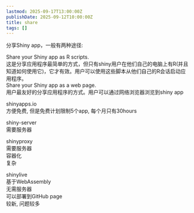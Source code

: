 ```yaml
---
lastmod: 2025-09-17T13:00:00Z
publishDate: 2025-09-12T10:00:00Z
title: share
tags: []
---
```


分享Shiny app，一般有两种途径:

Share your Shiny app as R scripts.  
这是分享应用程序最简单的方式，但只有shiny用户在他们自己的电脑上有R(并且知道如何使用它)，它才有效。用户可以使用这些脚本从他们自己的R会话启动应用程序。  
Share your Shiny app as a web page.  
用户最友好的分享应用程序的方式。用户可以通过网络浏览器浏览到shiny app  

shinyapps.io  
方便免费, 但是免费计划限制5个app, 每个月只有30hours  

shiny-server  
需要服务器  

shinyproxy  
需要服务器  
容器化  
复杂  

shinylive  
基于WebAssembly  
无需服务器  
可以部署到GitHub page  
较新, 问题较多  